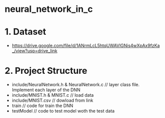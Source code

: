 # neural_network_in_c
# 1. Dataset
- https://drive.google.com/file/d/1ANrmLcL5htqUWAVlGNis4wXpAx9fzKa_/view?usp=drive_link
# 2. Project Structure
- include/NeuralNetwork.h & NeuralNetwork.c // layer class file. Implement each layer of the DNN
- include/MNIST.h & MNIST.c // load data
- include/MNIST.csv // dowload from link
- train // code for train the DNN
- testModel // code to test model woth the test data
